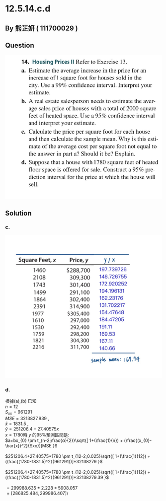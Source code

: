 # 12.5.14.c.d

## By 熊芷妍 ( 111700029 )

## Question

![image](https://github.com/HWTeng-Course/202402-Statistics/blob/main/Images/88D83551-9B4D-410D-A0BF-3F0DDEF9BED2.jpg)

## Solution
### c.

![image](https://github.com/HWTeng-Course/202402-Statistics/blob/main/Images/S__2908162.jpg)

### d.
根據(a),(b)
已知 \
$n=12$\
$S_{xx} = 961291$\
$MSE=3213827.939$ ,\
$\bar{x}=1831.5$ ,\
$\hat{y}=251206.4+27.40575x$\
$x=1780$時 $y$ 的95%預測區間是:\
$a+bx_{0} \pm t_{n-2;\frac{α}{2}}\sqrt{[ 1+(\frac{1}{n}) + (\frac{(x_{0}-\bar{x})^2}{Sxx})]MSE }$<br>\
$251206.4+27.40575*1780 \pm t_{12-2;0.025}\sqrt{[ 1+(\frac{1}{12}) + (\frac{(1780-1831.5)^2}{961291})]*32138279 }$<br>\
$251206.4+27.40575*1780 \pm t_{12-2;0.025}\sqrt{[ 1+(\frac{1}{12}) + (\frac{(1780-1831.5)^2}{961291})]*32138279.39 }$<br>\
$=299988.635 \pm 2.228*5908.057$\
$=[286825.484 , 299986.407]$\


